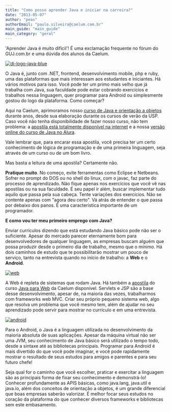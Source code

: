 ```yaml
---
title: "Como posso aprender Java e iniciar na carreira?"
date: "2013-05-07"
author: "peas"
authorEmail: "paulo.silveira@caelum.com.br"
main_guide: "main_guide"
main_category: "geral"
---
```


'Aprender Java é muito difícil'! É uma exclamação frequente no fórum do GUJ.com.br e uma dúvida dos alunos da Caelum.

[![di-logo-java-blue](https://blog.caelum.com.br/wp-content/uploads/2013/03/di-logo-java-blue-300x240.png)](https://blog.caelum.com.br/wp-content/uploads/2013/03/di-logo-java-blue.png)

O Java é, junto com .NET, frontend, desenvolvimento mobile, php e ruby, uma das plataformas que mais interessam aos estudantes e iniciantes. Há vários motivos para isso. Você pode ter um primo mais velho que já trabalha com Java, sua faculdade pode estar cobrando exercícios e trabalhos nessa linguagem, quer programar para Android ou simplesmente gostou do logo da plataforma. Como começar?

Aqui na Caelum, aprimoramos nosso [curso de Java e orientação a objetos](http://www.caelum.com.br/curso-java-orientacao-objetos/) durante anos, desde sua elaboração durante os cursos de verão da USP. Caso você não tenha disponibilidade de fazer nosso curso, não tem problema: a [apostila está totalmente disponível na internet](http://www.caelum.com.br/apostila-java-orientacao-objetos/) e a nossa [versão online do curso de Java no Alura](https://www.alura.com.br/cursos-online-java).

Vale lembrar que, para encarar essa apostila, você precisa ter um certo conhecimento de lógica de programação e de uma primeira linguagem, seja através de um curso ou de um bom livro.

Mas basta a leitura de uma apostila? Certamente não.

**Pratique muito**. No começo, evite ferramentas como Eclipse e Netbeans. Sofrer no prompt do DOS ou no shell do linux, com o javac, faz parte do processo de aprendizado. Não fique apenas nos exercícios que você vê nas apostilas ou na sua faculdade. É seu papel ir além, buscar implementar tudo aquilo que passa pela sua cabeça. Tente variações dos exercícios. Não se contente apenas com "agora deu certo". Vá atrás de entender o que passa por debaixo dos panos. É uma característica importante de um programador.

**E como vou ter meu primeiro emprego com Java?**

Enviar currículos dizendo que está estudando Java básico pode não ser o suficiente. Apesar do mercado parecer eternamente bom para desenvolvedores de qualquer linguagem, as empresas buscam alguém que possa produzir desde o primeiro dia de trabalho, mesmo que o mínimo. Há dois caminhos de estudo que te possibilitarão mostrar um pouco de serviço, tanto na entrevista quando no início de trabalho: a **Web** e o **Android**.

[![web](https://blog.caelum.com.br/wp-content/uploads/2013/04/web-300x211.jpg)](https://blog.caelum.com.br/wp-content/uploads/2013/04/web.jpg)

A Web é repleta de sistemas que rodam Java. Há também a [apostila](http://www.caelum.com.br/apostila-java-web/) do curso [Java para Web](http://www.caelum.com.br/curso-java-web/) da Caelum disponível. Servlets e JSP são a base desse desenvolvimento, apesar de, na maioria das vezes, trabalharmos com frameworks web MVC. Criar seu próprio pequeno sistema web, algo que resolva um problema que você mesmo tem, além de ajudar no seu aprendizado pode servir para mostrar no currículo e em uma entrevista.

[![android](https://blog.caelum.com.br/wp-content/uploads/2013/04/android-300x239.jpg)](https://blog.caelum.com.br/wp-content/uploads/2013/04/android.jpg)

Para o Android, o Java é a linguagem utilizada no desenvolvimento da maioria absoluta de suas aplicações. Apesar da máquina virtual não ser uma JVM, seu conhecimento de Java básico será utilizado o tempo todo, desde a sintaxe até as bibliotecas principais. Programar para Android é mais divertido do que você pode imaginar, e você pode rapidamente mostrar o resultado de seus estudos para amigos e parentes e para seu futuro chefe!

Seja qual for o caminho que você escolher, praticar e exercitar a linguagem são as principais forma de fixar seu conhecimento e demonstrá-lo! Conhecer profundamente as APIS básicas, como java.lang, java.util e java.io, além dos conceitos de orientação a objetos, é um grande diferencial que boas empresas saberão valorizar. É melhor focar seus estudos no coração da plataforma do que conhecer diversos frameworks e bibliotecas sem este embasamento.
